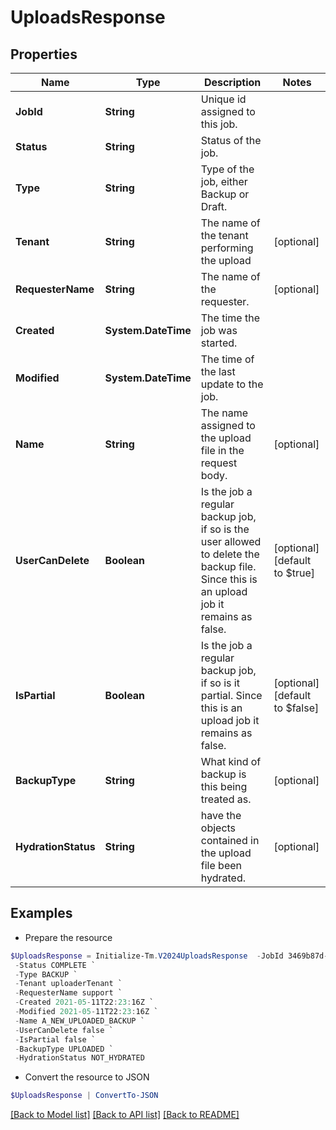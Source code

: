 # UploadsResponse
## Properties

Name | Type | Description | Notes
------------ | ------------- | ------------- | -------------
**JobId** | **String** | Unique id assigned to this job. | 
**Status** | **String** | Status of the job. | 
**Type** | **String** | Type of the job, either Backup or Draft. | 
**Tenant** | **String** | The name of the tenant performing the upload | [optional] 
**RequesterName** | **String** | The name of the requester. | [optional] 
**Created** | **System.DateTime** | The time the job was started. | 
**Modified** | **System.DateTime** | The time of the last update to the job. | 
**Name** | **String** | The name assigned to the upload file in the request body. | [optional] 
**UserCanDelete** | **Boolean** | Is the job a regular backup job, if so is the user allowed to delete the backup file. Since this is an upload job it remains as false. | [optional] [default to $true]
**IsPartial** | **Boolean** | Is the job a regular backup job, if so is it partial. Since this is an upload job it remains as false. | [optional] [default to $false]
**BackupType** | **String** | What kind of backup is this being treated as. | [optional] 
**HydrationStatus** | **String** | have the objects contained in the upload file been hydrated. | [optional] 

## Examples

- Prepare the resource
```powershell
$UploadsResponse = Initialize-Tm.V2024UploadsResponse  -JobId 3469b87d-48ca-439a-868f-2160001da8c1 `
 -Status COMPLETE `
 -Type BACKUP `
 -Tenant uploaderTenant `
 -RequesterName support `
 -Created 2021-05-11T22:23:16Z `
 -Modified 2021-05-11T22:23:16Z `
 -Name A_NEW_UPLOADED_BACKUP `
 -UserCanDelete false `
 -IsPartial false `
 -BackupType UPLOADED `
 -HydrationStatus NOT_HYDRATED
```

- Convert the resource to JSON
```powershell
$UploadsResponse | ConvertTo-JSON
```

[[Back to Model list]](../README.md#documentation-for-models) [[Back to API list]](../README.md#documentation-for-api-endpoints) [[Back to README]](../README.md)

